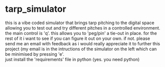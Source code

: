# tarp_simulator
this is a vibe coded simulator that brings tarp pitching to the digital space allowing you to test out and try different pitches in a controlled environment. the main control is 'q'. this allows you to 'peg/pin' a tie-out in place. for the rest of it i want to see if you can figure it out on your own. if not. please send me an email with feedback as i would really appreciate it to further this project (my email is in the intructions of the simulator on the left which can be minimised by pressing 'e'.   
just install the 'requirements' file in python (yes. you need python)
